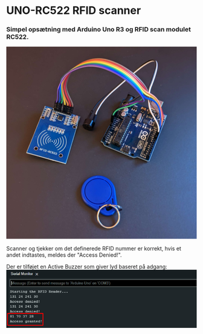 # UNO-RC522 RFID scanner

### Simpel opsætning med Arduino Uno R3 og RFID scan modulet RC522. 
![](Assets/Images/R3-RC522-RFID.png)

Scanner og tjekker om det definerede RFID nummer er korrekt, hvis et andet indtastes, meldes der "Access Denied!".

Der er tilføjet en Active Buzzer som giver lyd baseret på adgang:
![](Assets/Images/RC522-terminal.png)